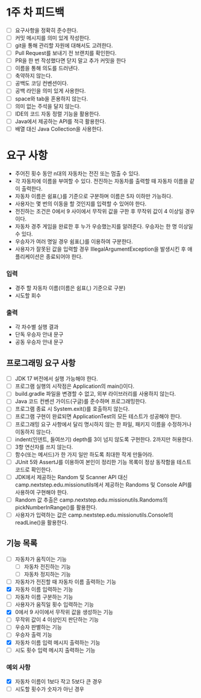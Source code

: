 # 1주 차 피드백 
- [ ] 요구사항을 정확히 준수한다.
- [ ] 커밋 메시지를 의미 있게 작성한다.
- [ ] git을 통해 관리할 자원에 대해서도 고려한다.
- [ ] Pull Request를 보내기 전 브랜치를 확인한다.
- [ ] PR을 한 번 작성했다면 닫지 말고 추가 커밋을 한다
- [ ] 이름을 통해 의도를 드러낸다.
- [ ] 축약하지 않는다.
- [ ] 공백도 코딩 컨벤션이다.
- [ ] 공백 라인을 의미 있게 사용한다.
- [ ] space와 tab을 혼용하지 않는다.
- [ ] 의미 없는 주석을 달지 않는다.
- [ ] IDE의 코드 자동 정렬 기능을 활용한다.
- [ ] Java에서 제공하는 API를 적극 활용한다.
- [ ] 배열 대신 Java Collection을 사용한다.

# 요구 사항
- 주어진 횟수 동안 n대의 자동차는 전진 또는 멈출 수 있다. 
- 각 자동차에 이름을 부여할 수 있다. 전진하는 자동차를 출력할 때 자동차 이름을 같이 출력한다. 
- 자동차 이름은 쉼표(,)를 기준으로 구분하며 이름은 5자 이하만 가능하다. 
- 사용자는 몇 번의 이동을 할 것인지를 입력할 수 있어야 한다. 
- 전진하는 조건은 0에서 9 사이에서 무작위 값을 구한 후 무작위 값이 4 이상일 경우이다. 
- 자동차 경주 게임을 완료한 후 누가 우승했는지를 알려준다. 우승자는 한 명 이상일 수 있다. 
- 우승자가 여러 명일 경우 쉼표(,)를 이용하여 구분한다. 
- 사용자가 잘못된 값을 입력할 경우 IllegalArgumentException을 발생시킨 후 애플리케이션은 종료되어야 한다. 

### 입력 
- 경주 할 자동차 이름(이름은 쉼표(,) 기준으로 구분)
- 시도할 회수

### 출력
- 각 차수별 실행 결과
- 단독 우승자 안내 문구
- 공동 우승자 안내 문구

## 프로그래밍 요구 사항
- [ ] JDK 17 버전에서 실행 가능해야 한다. 
- [ ] 프로그램 실행의 시작점은 Application의 main()이다. 
- [ ] build.gradle 파일을 변경할 수 없고, 외부 라이브러리를 사용하지 않는다. 
- [ ] Java 코드 컨벤션 가이드(구글)를 준수하며 프로그래밍한다. 
- [ ] 프로그램 종료 시 System.exit()를 호출하지 않는다. 
- [ ] 프로그램 구현이 완료되면 ApplicationTest의 모든 테스트가 성공해야 한다. 
- [ ] 프로그래밍 요구 사항에서 달리 명시하지 않는 한 파일, 패키지 이름을 수정하거나 이동하지 않는다.
- [ ] indent(인덴트, 들여쓰기) depth를 3이 넘지 않도록 구현한다. 2까지만 허용한다. 
- [ ] 3항 연산자를 쓰지 않는다. 
- [ ] 함수(또는 메서드)가 한 가지 일만 하도록 최대한 작게 만들어라. 
- [ ] JUnit 5와 AssertJ를 이용하여 본인이 정리한 기능 목록이 정상 동작함을 테스트 코드로 확인한다.
- [ ] JDK에서 제공하는 Random 및 Scanner API 대신 camp.nextstep.edu.missionutils에서 제공하는 Randoms 및 Console API를 사용하여 구현해야 한다. 
- [ ] Random 값 추출은 camp.nextstep.edu.missionutils.Randoms의 pickNumberInRange()를 활용한다. 
- [ ] 사용자가 입력하는 값은 camp.nextstep.edu.missionutils.Console의 readLine()을 활용한다.

## 기능 목록
- [ ] 자동차가 움직이는 기능
  - [ ] 자동차 전진하는 기능
  - [ ] 자동차 정지하는 기능
- [ ] 자동차가 전진할 때 자동차 이름 출력하는 기능
- [x] 자동차 이름 입력하는 기능
- [ ] 자동차 이름 구분하는 기능
- [ ] 사용자가 움직일 횟수 입력하는 기능
- [x] 0에서 9 사이에서 무작위 값을 생성하는 기능
- [ ] 무작위 값이 4 이상인지 판단하는 기능
- [ ] 우승자 판별하는 기능
- [ ] 우승자 출력 기능
- [x] 자동차 이름 입력 메시지 출력하는 기능
- [ ] 시도 횟수 입력 메시지 출력하는 기능

### 예외 사항
- [x] 자동차 이름이 1보다 작고 5보다 큰 경우
- [ ] 시도할 횟수가 숫자가 아닌 경우